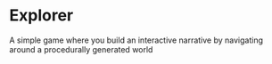 # Explorer
A simple game where you build an interactive narrative by navigating around a procedurally generated world

